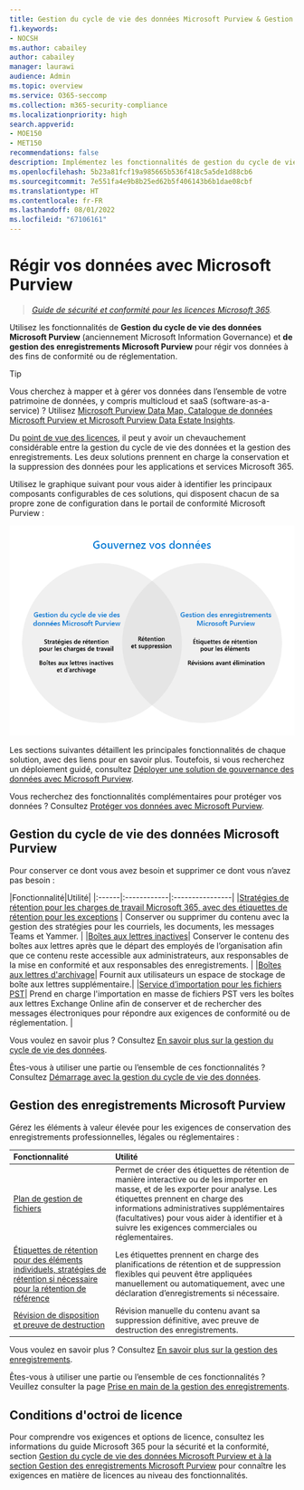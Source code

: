 ```yaml
---
title: Gestion du cycle de vie des données Microsoft Purview & Gestion des enregistrements Microsoft Purview
f1.keywords:
- NOCSH
ms.author: cabailey
author: cabailey
manager: laurawi
audience: Admin
ms.topic: overview
ms.service: O365-seccomp
ms.collection: m365-security-compliance
ms.localizationpriority: high
search.appverid:
- MOE150
- MET150
recommendations: false
description: Implémentez les fonctionnalités de gestion du cycle de vie des données Microsoft Purview et de gestion des enregistrements Microsoft Purview pour gérer vos données en fonction des exigences de conformité ou de réglementation.
ms.openlocfilehash: 5b23a81fcf19a985665b536f418c5a5de1d88cb6
ms.sourcegitcommit: 7e551fa4e9b8b25ed62b5f406143b6b1dae08cbf
ms.translationtype: HT
ms.contentlocale: fr-FR
ms.lasthandoff: 08/01/2022
ms.locfileid: "67106161"
---
```

# <a name="govern-your-data-with-microsoft-purview"></a>Régir vos données avec Microsoft Purview

>*[Guide de sécurité et conformité pour les licences Microsoft 365](/office365/servicedescriptions/microsoft-365-service-descriptions/microsoft-365-tenantlevel-services-licensing-guidance/microsoft-365-security-compliance-licensing-guidance).*

Utilisez les fonctionnalités de **Gestion du cycle de vie des données Microsoft Purview** (anciennement Microsoft Information Governance) et **de gestion des enregistrements Microsoft Purview** pour régir vos données à des fins de conformité ou de réglementation.

> [!TIP]
> Vous cherchez à mapper et à gérer vos données dans l’ensemble de votre patrimoine de données, y compris multicloud et saaS (software-as-a-service) ? Utilisez [Microsoft Purview Data Map, Catalogue de données Microsoft Purview et Microsoft Purview Data Estate Insights](/azure/purview/overview).

Du [point de vue des licences](#licensing-requirements), il peut y avoir un chevauchement considérable entre la gestion du cycle de vie des données et la gestion des enregistrements. Les deux solutions prennent en charge la conservation et la suppression des données pour les applications et services Microsoft 365.

Utilisez le graphique suivant pour vous aider à identifier les principaux composants configurables de ces solutions, qui disposent chacun de sa propre zone de configuration dans le portail de conformité Microsoft Purview :

![Principaux composants à configurer et à utiliser pour régir vos données avec Microsoft Purview.](../media/govern-your-data.png)

Les sections suivantes détaillent les principales fonctionnalités de chaque solution, avec des liens pour en savoir plus. Toutefois, si vous recherchez un déploiement guidé, consultez [Déployer une solution de gouvernance des données avec Microsoft Purview](data-governance-solution.md).

Vous recherchez des fonctionnalités complémentaires pour protéger vos données ? Consultez [Protéger vos données avec Microsoft Purview](information-protection.md).

## <a name="microsoft-purview-data-lifecycle-management"></a>Gestion du cycle de vie des données Microsoft Purview

Pour conserver ce dont vous avez besoin et supprimer ce dont vous n’avez pas besoin :
 
|Fonctionnalité|Utilité|
|:------|:------------|:----------------|
|[Stratégies de rétention pour les charges de travail Microsoft 365, avec des étiquettes de rétention pour les exceptions](retention.md) | Conserver ou supprimer du contenu avec la gestion des stratégies pour les courriels, les documents, les messages Teams et Yammer. |
|[Boîtes aux lettres inactives](inactive-mailboxes-in-office-365.md)| Conserver le contenu des boîtes aux lettres après que le départ des employés de l’organisation afin que ce contenu reste accessible aux administrateurs, aux responsables de la mise en conformité et aux responsables des enregistrements. |
|[Boîtes aux lettres d'archivage](archive-mailboxes.md)| Fournit aux utilisateurs un espace de stockage de boîte aux lettres supplémentaire.|
|[Service d’importation pour les fichiers PST](importing-pst-files-to-office-365.md)| Prend en charge l'importation en masse de fichiers PST vers les boîtes aux lettres Exchange Online afin de conserver et de rechercher des messages électroniques pour répondre aux exigences de conformité ou de réglementation. |

Vous voulez en savoir plus ? Consultez [En savoir plus sur la gestion du cycle de vie des données](data-lifecycle-management.md).

Êtes-vous à utiliser une partie ou l’ensemble de ces fonctionnalités ? Consultez [Démarrage avec la gestion du cycle de vie des données](get-started-with-data-lifecycle-management.md).


## <a name="microsoft-purview-records-management"></a>Gestion des enregistrements Microsoft Purview

Gérez les éléments à valeur élevée pour les exigences de conservation des enregistrements professionnelles, légales ou réglementaires :

|Fonctionnalité|Utilité|
|:---------|:---------------------------|
|[Plan de gestion de fichiers](file-plan-manager.md)| Permet de créer des étiquettes de rétention de manière interactive ou de les importer en masse, et de les exporter pour analyse. Les étiquettes prennent en charge des informations administratives supplémentaires (facultatives) pour vous aider à identifier et à suivre les exigences commerciales ou réglementaires. |
|[Étiquettes de rétention pour des éléments individuels, stratégies de rétention si nécessaire pour la rétention de référence](retention.md)| Les étiquettes prennent en charge des planifications de rétention et de suppression flexibles qui peuvent être appliquées manuellement ou automatiquement, avec une déclaration d’enregistrements si nécessaire. |
|[Révision de disposition et preuve de destruction](disposition.md)| Révision manuelle du contenu avant sa suppression définitive, avec preuve de destruction des enregistrements.|

Vous voulez en savoir plus ? Consultez [En savoir plus sur la gestion des enregistrements](records-management.md).

Êtes-vous à utiliser une partie ou l’ensemble de ces fonctionnalités ? Veuillez consulter la page [Prise en main de la gestion des enregistrements](get-started-with-records-management.md).


## <a name="licensing-requirements"></a>Conditions d'octroi de licence

Pour comprendre vos exigences et options de licence, consultez les informations du guide Microsoft 365 pour la sécurité et la conformité, section [Gestion du cycle de vie des données Microsoft Purview et à la section Gestion des enregistrements Microsoft Purview](/office365/servicedescriptions/microsoft-365-service-descriptions/microsoft-365-tenantlevel-services-licensing-guidance/microsoft-365-security-compliance-licensing-guidance#microsoft-purview-data-lifecycle-management--microsoft-purview-records-management) pour connaître les exigences en matière de licences au niveau des fonctionnalités.